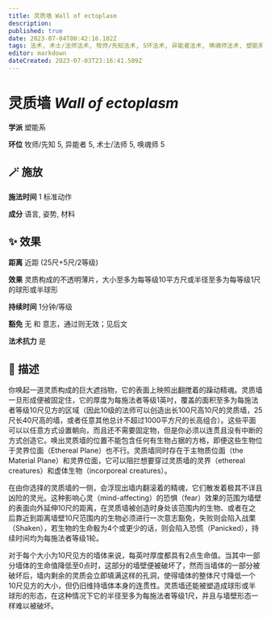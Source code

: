 ```yaml
---
title: 灵质墙 Wall of ectoplasm
description: 
published: true
date: 2023-07-04T00:42:16.102Z
tags: 法术, 术士/法师法术, 牧师/先知法术, 5环法术, 异能者法术, 唤魂师法术, 塑能系
editor: markdown
dateCreated: 2023-07-03T23:16:41.509Z
---
```


# **灵质墙** *Wall of ectoplasm*

**学派** 塑能系 

**环位** 牧师/先知 5, 异能者 5, 术士/法师 5, 唤魂师 5

## 🪄 施放

**施法时间** 1 标准动作

**成分** 语言, 姿势, 材料

## ✨ 效果  

**距离** 近距 (25尺+5尺/2等级) 

**效果** 灵质构成的不透明薄片，大小至多为每等级10平方尺或半径至多为每等级1尺的球形或半球形 

**持续时间** 1分钟/等级 

**豁免** 无 和 意志，通过则无效；见后文

**法术抗力** 是

## 📖 描述

你唤起一道灵质构成的巨大遮挡物，它的表面上映照出翻搅着的躁动精魂。灵质墙一旦形成便被固定住，它的厚度为每施法者等级1英吋，覆盖的面积至多为每施法者等级10尺见方的区域（因此10级的法师可以创造出长100尺高10尺的灵质墙，25尺长40尺高的墙，或者任意其他总计不超过1000平方尺的长高组合）。这些平面可以以任意方式设置朝向，而且还不需要固定物，但是你必须以连贯且没有中断的方式创造它。唤出灵质墙的位置不能包含任何有生物占据的方格，即便这些生物位于灵界位面（Ethereal Plane）也不行。灵质墙同时存在于主物质位面（the Material Plane）和灵界位面，它可以阻拦想要穿过灵质墙的灵界（ethereal creatures）和虚体生物（incorporeal creatures）。

在由你选择的灵质墙的一侧，会浮现出墙内翻滚着的精魂，它们散发着极其不详且凶险的灵光。这种影响心灵（mind-affecting）的恐惧（fear）效果的范围为墙壁的表面向外延伸10尺的距离，在灵质墙被创造时身处该范围内的生物、或者在之后靠近到距离墙壁10尺范围内的生物必须进行一次意志豁免，失败则会陷入战栗（Shaken），若生物的生命骰为4个或更少的话，则会陷入恐慌（Panicked），持续时间均为每施法者等级1轮。

对于每个大小为10尺见方的墙体来说，每英吋厚度都具有2点生命值。当其中一部分墙体的生命值降低至0点时，这部分的墙壁便被破坏了，然而当墙体的一部分被破坏后，墙内剩余的灵质会立即填满这样的孔洞，使得墙体的整体尺寸降低一个10尺见方的大小，但仍旧维持墙体本身的连贯性。灵质墙还能被塑造成球形或半球形的形态，在这种情况下它的半径至多为每施法者等级1尺，并且与墙壁形态一样难以被破坏。
    